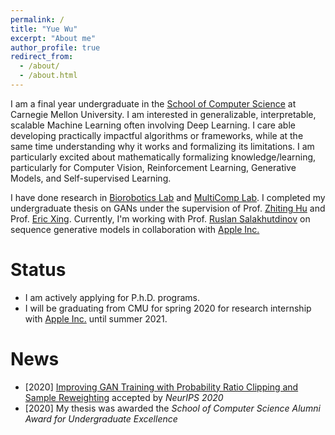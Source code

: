 ```yaml
---
permalink: /
title: "Yue Wu"
excerpt: "About me"
author_profile: true
redirect_from: 
  - /about/
  - /about.html
---
```


<!-- This is the front page of a website that is powered by the [academicpages template](https://github.com/academicpages/academicpages.github.io) and hosted on GitHub pages. [GitHub pages](https://pages.github.com) is a free service in which websites are built and hosted from code and data stored in a GitHub repository, automatically updating when a new commit is made to the respository. This template was forked from the [Minimal Mistakes Jekyll Theme](https://mmistakes.github.io/minimal-mistakes/) created by Michael Rose, and then extended to support the kinds of content that academics have: publications, talks, teaching, a portfolio, blog posts, and a dynamically-generated CV. You can fork [this repository](https://github.com/academicpages/academicpages.github.io) right now, modify the configuration and markdown files, add your own PDFs and other content, and have your own site for free, with no ads! An older version of this template powers my own personal website at [stuartgeiger.com](http://stuartgeiger.com), which uses [this Github repository](https://github.com/staeiou/staeiou.github.io). -->
I am a final year undergraduate in the [School of Computer Science](https://www.cs.cmu.edu/) at Carnegie Mellon University. I am interested in generalizable, interpretable, scalable Machine Learning often involving Deep Learning. I care able developing practically impactful algorithms or frameworks, while at the same time understanding why it works and formalizing its limitations. I am particularly excited about mathematically formalizing knowledge/learning, particularly for Computer Vision, Reinforcement Learning, Generative Models, and Self-supervised Learning.

I have done research in [Biorobotics Lab](http://biorobotics.ri.cmu.edu/index.php) and [MultiComp Lab](http://multicomp.cs.cmu.edu/). I completed my undergraduate thesis on GANs under the supervision of Prof. [Zhiting Hu](http://zhiting.ucsd.edu/) and Prof. [Eric Xing](http://www.cs.cmu.edu/~epxing/). Currently, I'm working with Prof. [Ruslan Salakhutdinov](https://www.cs.cmu.edu/~rsalakhu/) on sequence generative models in collaboration with [Apple Inc.](https://machinelearning.apple.com/)

Status
======
- I am actively applying for P.h.D. programs. 
- I will be graduating from CMU for spring 2020 for research internship with [Apple Inc.](https://machinelearning.apple.com/) until summer 2021.

News
======
- [2020] [Improving GAN Training with Probability Ratio Clipping and Sample Reweighting](https://arxiv.org/abs/2006.06900) accepted by *NeurIPS 2020*
- [2020] My thesis was awarded the *School of Computer Science Alumni Award for Undergraduate Excellence*